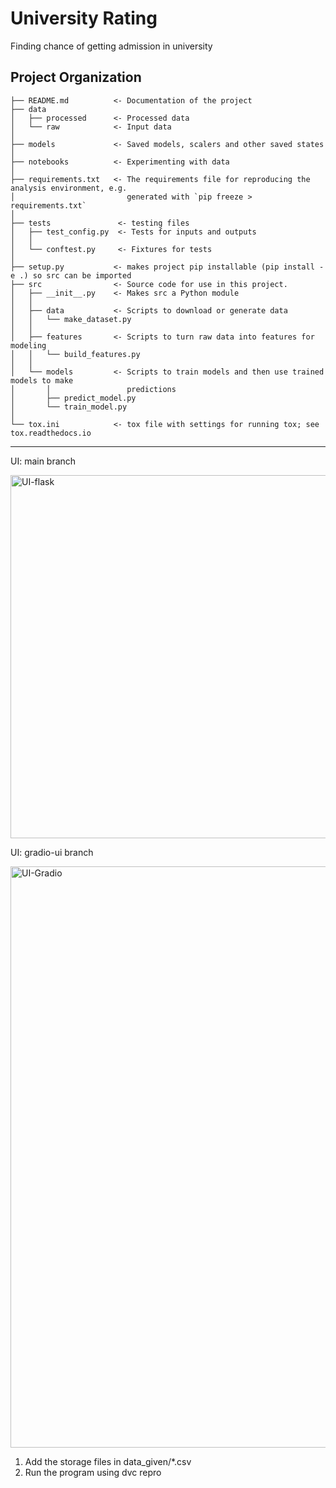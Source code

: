 University Rating
==============================
Finding chance of getting admission in university

Project Organization
------------

    ├── README.md          <- Documentation of the project
    ├── data
    │   ├── processed      <- Processed data
    │   └── raw            <- Input data
    │
    ├── models             <- Saved models, scalers and other saved states
    │
    ├── notebooks          <- Experimenting with data
    │
    ├── requirements.txt   <- The requirements file for reproducing the analysis environment, e.g.
    │                         generated with `pip freeze > requirements.txt`
    │
    ├── tests               <- testing files
    │   ├── test_config.py  <- Tests for inputs and outputs
    │   │ 
    │   └── conftest.py     <- Fixtures for tests
    │
    ├── setup.py           <- makes project pip installable (pip install -e .) so src can be imported
    ├── src                <- Source code for use in this project.
    │   ├── __init__.py    <- Makes src a Python module
    │   │
    │   ├── data           <- Scripts to download or generate data
    │   │   └── make_dataset.py
    │   │
    │   ├── features       <- Scripts to turn raw data into features for modeling
    │   │   └── build_features.py
    │   │
    │   └── models         <- Scripts to train models and then use trained models to make
    │       │                 predictions
    │       ├── predict_model.py
    │       └── train_model.py
    │   
    └── tox.ini            <- tox file with settings for running tox; see tox.readthedocs.io


--------

UI:
main branch


<img width="581" alt="UI-flask" src="https://user-images.githubusercontent.com/68346310/209124452-f05d350b-cb43-4d1b-9fa3-f696212b3592.png">

UI:
gradio-ui branch

<img width="930" alt="UI-Gradio" src="https://user-images.githubusercontent.com/68346310/209124538-21289f3f-bbd6-4a0b-af41-87f0284f329b.png">



1. Add the storage files in data_given/*.csv</br>
2. Run the program using dvc repro
